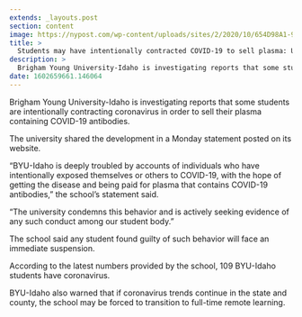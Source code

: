 ```yaml
--- 
extends: _layouts.post 
section: content 
image: https://nypost.com/wp-content/uploads/sites/2/2020/10/654D98A1-9A84-4617-A507-52ADC27D265A.jpeg?quality=90&strip=all&w=1200 
title: > 
  Students may have intentionally contracted COVID-19 to sell plasma: University 
description: > 
  Brigham Young University-Idaho is investigating reports that some students are intentionally contracting coronavirus in order to sell their plasma containing COVID-19 antibodies.The university shared the development in a Monday statement posted on its website.“BYU-Idaho is deeply troubled by accounts of individuals who have intentionally exposed themselves or others to COVID-19, with the hope of getting the disease and being paid for plasma that contains COVID-19 antibodies,” the school’s statement said.“The university condemns this behavior and is actively seeking evidence of any such conduct among our student body.”The school said any student found guilty of such behavior will face an immediate suspension.According to the latest numbers provided by the school, 109 BYU-Idaho students have coronavirus. 
date: 1602659661.146064 
--- 
```

Brigham Young University-Idaho is investigating reports that some students are intentionally contracting coronavirus in order to sell their plasma containing COVID-19 antibodies.

The university shared the development in a Monday statement posted on its website.

“BYU-Idaho is deeply troubled by accounts of individuals who have intentionally exposed themselves or others to COVID-19, with the hope of getting the disease and being paid for plasma that contains COVID-19 antibodies,” the school’s statement said.

“The university condemns this behavior and is actively seeking evidence of any such conduct among our student body.”

The school said any student found guilty of such behavior will face an immediate suspension.

According to the latest numbers provided by the school, 109 BYU-Idaho students have coronavirus.

BYU-Idaho also warned that if coronavirus trends continue in the state and county, the school may be forced to transition to full-time remote learning.